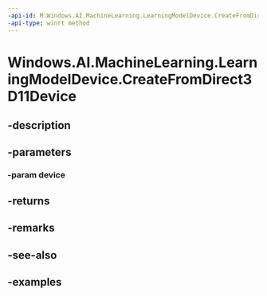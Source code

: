 ```yaml
---
-api-id: M:Windows.AI.MachineLearning.LearningModelDevice.CreateFromDirect3D11Device(Windows.Graphics.DirectX.Direct3D11.IDirect3DDevice)
-api-type: winrt method
---
```


<!-- Method syntax.
public LearningModelDevice LearningModelDevice.CreateFromDirect3D11Device(IDirect3DDevice device)
-->

# Windows.AI.MachineLearning.LearningModelDevice.CreateFromDirect3D11Device

## -description

## -parameters
### -param device

## -returns

## -remarks

## -see-also

## -examples

